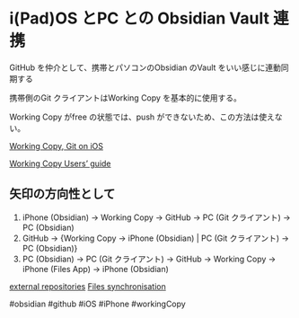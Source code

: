 # i(Pad)OS とPC との Obsidian Vault 連携

GitHub を仲介として、携帯とパソコンのObsidian のVault をいい感じに連動同期する

携帯側のGit クライアントはWorking Copy を基本的に使用する。

Working Copy がfree の状態では、push ができないため、この方法は使えない。

[Working Copy, Git on iOS](https://workingcopy.app/)

[Working Copy Users’ guide](https://workingcopyapp.com/users-guide)


## 矢印の方向性として

1. iPhone (Obsidian) -> Working Copy -> GitHub -> PC (Git クライアント) -> PC (Obsidian)
1. GitHub -> {Working Copy -> iPhone (Obsidian) | PC (Git クライアント) -> PC (Obsidian)}
1. PC (Obsidian) -> PC (Git クライアント) -> GitHub -> Working Copy -> iPhone (Files App) -> iPhone (Obsidian)



[external repositories](https://workingcopyapp.com/manual/external-repos)
[Files synchronisation](https://workingcopyapp.com/manual/files-sync)



#obsidian #github #iOS #iPhone #workingCopy 
